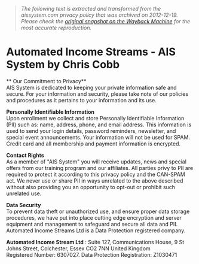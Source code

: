 > *The following text is extracted and transformed from the aissystem.com privacy policy that was archived on 2012-12-19. Please check the [original snapshot on the Wayback Machine](https://web.archive.org/web/20121219105645id_/http%3A//www.aissystem.com/Privacy.html) for the most accurate reproduction.*

# Automated Income Streams - AIS System by Chris Cobb

** Our Commitment to Privacy**  
AIS System is dedicated to keeping your private information safe and secure. For your information and security, please take note of our policies and procedures as it pertains to your information and its use.

**Personally Identifiable Information**  
Upon enrollment we collect and store Personally Identifiable Information (PII) such as: name, address, phone, and email address. This information is used to send your login details, password reminders, newsletter, and special event announcements. Your information will not be used for SPAM. Credit card and all membership and payment information is encrypted.

**Contact Rights**  
As a member of "AIS System" you will receive updates, news and special offers from our training program and our affiliates. All parties privy to PII are required to protect it according to this privacy policy and the CAN-SPAM act. We never use or share PII in ways unrelated to the above described without also providing you an opportunity to opt-out or prohibit such unrelated use.

**Data Security**  
To prevent data theft or unauthorized use, and ensure proper data storage procedures, we have put into place cutting edge encryption and server equipment and management to safeguard and secure all data and PII. Automated Income Streams Ltd is a Data Protection registered company.

**Automated Income Stream Ltd** : Suite 127, Communications House, 9 St Johns Street, Colchester, Essex CO2 7NN United Kingdom  
Registered Number: 6307027. Data Protection Registration: Z1030471
